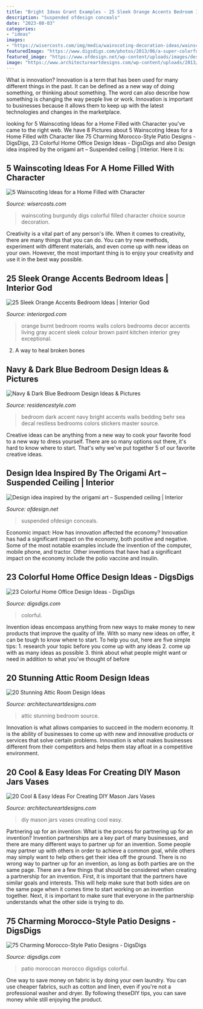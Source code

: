 ```yaml
---
title: "Bright Ideas Grant Examples - 25 Sleek Orange Accents Bedroom Ideas"
description: "Suspended ofdesign conceals"
date: "2023-08-03"
categories:
- "ideas"
images:
- "https://wisercosts.com/img/media/wainscoting-decoration-ideas/wainscoting-decoration-ideas6.jpg"
featuredImage: "https://www.digsdigs.com/photos/2013/06/a-super-colorful-Moroccan-patio-with-bright-pillows-blankets-rugs-baskets-and-ottomans-plus-a-mirror-and-lights.jpg"
featured_image: "https://www.ofdesign.net/wp-content/uploads/images/design-idea-inspired-by-the-origami-art-suspended-ceiling-4-1489944126.jpg"
image: "https://www.architectureartdesigns.com/wp-content/uploads/2013/06/bedroom.interior-room._ru-630x472.jpg"
---
```



What is innovation?
Innovation is a term that has been used for many different things in the past. It can be defined as a new way of doing something, or thinking about something. The word can also describe how something is changing the way people live or work. Innovation is important to businesses because it allows them to keep up with the latest technologies and changes in the marketplace.

	

		
looking for 5 Wainscoting Ideas for a Home Filled with Character you've came to the right web. We have 8 Pictures about 5 Wainscoting Ideas for a Home Filled with Character like 75 Charming Morocco-Style Patio Designs - DigsDigs, 23 Colorful Home Office Design Ideas - DigsDigs and also Design idea inspired by the origami art – Suspended ceiling | Interior. Here it is:
		
    
## 5 Wainscoting Ideas For A Home Filled With Character

<img loading=lazy src="https://wisercosts.com/img/media/wainscoting-decoration-ideas/wainscoting-decoration-ideas6.jpg" onerror="this.onerror=null;this.src='https://tse3.mm.bing.net/th?id=OIP.f359CeSu3r3FrDpPja5M8QHaJ4&amp;pid=15.1';" alt="5 Wainscoting Ideas for a Home Filled with Character">

_Source: wisercosts.com_

>wainscoting burgundy digs colorful filled character choice source decoration. 

	

Creativity is a vital part of any person's life. When it comes to creativity, there are many things that you can do. You can try new methods, experiment with different materials, and even come up with new ideas on your own. However, the most important thing is to enjoy your creativity and use it in the best way possible.

    
## 25 Sleek Orange Accents Bedroom Ideas | Interior God

<img loading=lazy src="http://interiorgod.com/wp-content/uploads/2016/06/Burnt-orange-wall-color-for-bedroom.jpg" onerror="this.onerror=null;this.src='https://tse1.mm.bing.net/th?id=OIP.G6JcFMwzOiLCgzCfJAAKLQHaJ3&amp;pid=15.1';" alt="25 Sleek Orange Accents Bedroom Ideas | Interior God">

_Source: interiorgod.com_

>orange burnt bedroom rooms walls colors bedrooms decor accents living gray accent sleek colour brown paint kitchen interior grey exceptional. 

	

2. A way to heal broken bones 

    
## Navy &amp; Dark Blue Bedroom Design Ideas &amp; Pictures

<img loading=lazy src="http://residencestyle.com/wp-content/uploads/2015/01/Dark-blue-bedroom-with-bright-green-accent.jpg" onerror="this.onerror=null;this.src='https://tse3.mm.bing.net/th?id=OIP.G5NY3xfz2ltXia2oEXPbqgHaJ6&amp;pid=15.1';" alt="Navy &amp; Dark Blue Bedroom Design Ideas &amp; Pictures">

_Source: residencestyle.com_

>bedroom dark accent navy bright accents walls bedding behr sea decal restless bedrooms colors stickers master source. 

	

Creative ideas can be anything from a new way to cook your favorite food to a new way to dress yourself. There are so many options out there, it's hard to know where to start. That's why we've put together 5 of our favorite creative ideas.

    
## Design Idea Inspired By The Origami Art – Suspended Ceiling | Interior

<img loading=lazy src="https://www.ofdesign.net/wp-content/uploads/images/design-idea-inspired-by-the-origami-art-suspended-ceiling-4-1489944126.jpg" onerror="this.onerror=null;this.src='https://tse3.mm.bing.net/th?id=OIP.PVK2iKzt4O8CaP47Cc5RngHaLH&amp;pid=15.1';" alt="Design idea inspired by the origami art – Suspended ceiling | Interior">

_Source: ofdesign.net_

>suspended ofdesign conceals. 

	

Economic impact: How has innovation affected the economy?
Innovation has had a significant impact on the economy, both positive and negative. Some of the most notable examples include the invention of the computer, mobile phone, and tractor. Other inventions that have had a significant impact on the economy include the polio vaccine and insulin.

    
## 23 Colorful Home Office Design Ideas - DigsDigs

<img loading=lazy src="https://www.digsdigs.com/photos/blue-red-home-office.jpg" onerror="this.onerror=null;this.src='https://tse4.mm.bing.net/th?id=OIP.pnUxEFcwy6HDQvoBtTtqsQHaLH&amp;pid=15.1';" alt="23 Colorful Home Office Design Ideas - DigsDigs">

_Source: digsdigs.com_

>colorful. 

	

Invention ideas encompass anything from new ways to make money to new products that improve the quality of life. With so many new ideas on offer, it can be tough to know where to start. To help you out, here are five simple tips: 1. research your topic before you come up with any ideas 2. come up with as many ideas as possible 3. think about what people might want or need in addition to what you’ve thought of before 
    
## 20 Stunning Attic Room Design Ideas

<img loading=lazy src="https://www.architectureartdesigns.com/wp-content/uploads/2013/06/bedroom.interior-room._ru-630x472.jpg" onerror="this.onerror=null;this.src='https://tse2.mm.bing.net/th?id=OIP.VAH1P3ago-W-3i1Dh5rnTwHaFj&amp;pid=15.1';" alt="20 Stunning Attic Room Design Ideas">

_Source: architectureartdesigns.com_

>attic stunning bedroom source. 

	

Innovation is what allows companies to succeed in the modern economy. It is the ability of businesses to come up with new and innovative products or services that solve certain problems. Innovation is what makes businesses different from their competitors and helps them stay afloat in a competitive environment.

    
## 20 Cool &amp; Easy Ideas For Creating DIY Mason Jars Vases

<img loading=lazy src="http://www.architectureartdesigns.com/wp-content/uploads/2016/06/1-79.jpg" onerror="this.onerror=null;this.src='https://tse4.mm.bing.net/th?id=OIP.nigHXGk8qmTJy9NPA9449QHaLK&amp;pid=15.1';" alt="20 Cool &amp; Easy Ideas For Creating DIY Mason Jars Vases">

_Source: architectureartdesigns.com_

>diy mason jars vases creating cool easy. 

	

Partnering up for an invention: What is the process for partnering up for an invention?
Invention partnerships are a key part of many businesses, and there are many different ways to partner up for an invention. Some people may partner up with others in order to achieve a common goal, while others may simply want to help others get their idea off the ground. There is no wrong way to partner up for an invention, as long as both parties are on the same page.
There are a few things that should be considered when creating a partnership for an invention. First, it is important that the partners have similar goals and interests. This will help make sure that both sides are on the same page when it comes time to start working on an invention together. Next, it is important to make sure that everyone in the partnership understands what the other side is trying to do.

    
## 75 Charming Morocco-Style Patio Designs - DigsDigs

<img loading=lazy src="https://www.digsdigs.com/photos/2013/06/a-super-colorful-Moroccan-patio-with-bright-pillows-blankets-rugs-baskets-and-ottomans-plus-a-mirror-and-lights.jpg" onerror="this.onerror=null;this.src='https://tse3.mm.bing.net/th?id=OIP.zQlHFYmRoq_VFvwGmddpWgHaLI&amp;pid=15.1';" alt="75 Charming Morocco-Style Patio Designs - DigsDigs">

_Source: digsdigs.com_

>patio moroccan morocco digsdigs colorful. 

	

One way to save money on fabric is by doing your own laundry. You can use cheaper fabrics, such as cotton and linen, even if you're not a professional washer and dryer. By following theseDIY tips, you can save money while still enjoying the product.

